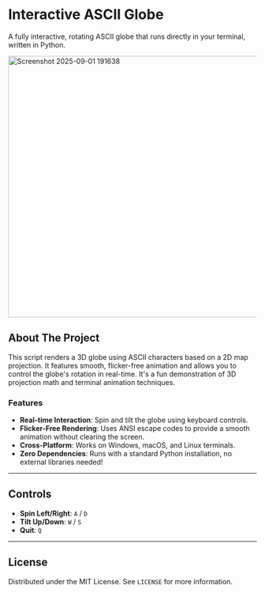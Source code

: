 # Interactive ASCII Globe

A fully interactive, rotating ASCII globe that runs directly in your terminal, written in Python.

<img width="638" height="529" alt="Screenshot 2025-09-01 191638" src="https://github.com/user-attachments/assets/caa702ab-54c6-40b9-b9dc-aa767a5131e2" />

## About The Project

This script renders a 3D globe using ASCII characters based on a 2D map projection. It features smooth, flicker-free animation and allows you to control the globe's rotation in real-time. It's a fun demonstration of 3D projection math and terminal animation techniques.

### Features
* **Real-time Interaction**: Spin and tilt the globe using keyboard controls.
* **Flicker-Free Rendering**: Uses ANSI escape codes to provide a smooth animation without clearing the screen.
* **Cross-Platform**: Works on Windows, macOS, and Linux terminals.
* **Zero Dependencies**: Runs with a standard Python installation, no external libraries needed!

---

## Controls
* **Spin Left/Right**: `A` / `D`
* **Tilt Up/Down**: `W` / `S`
* **Quit**: `Q`

---

## License
Distributed under the MIT License. See `LICENSE` for more information.
